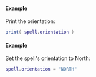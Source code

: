 #### Example
Print the orientation:
```lua
print( spell.orientation )
```
#### Example
Set the spell's orientation to North:
```lua
spell.orientation = "NORTH"
```

